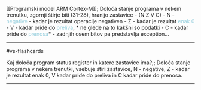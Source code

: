 [[Programski model ARM Cortex-M]];
Določa stanje programa v nekem trenutku, zgornji štirje biti (31-28), hranijo zastavice - (N Z V C)
	- N - <font color="#92cddc">negative</font> - kadar je rezultat operacije negativen
	- Z - kadar je rezultat <font color="#92cddc">enak 0</font>
	- V - kadar pride do <font color="#92cddc">preliva</font>, * ne glede na to kakšni so podatki
	- C - kadar pride do <font color="#92cddc">prenosa</font>*
	- zadnjih osem bitov pa predstavlja exception...


---

#vs-flashcards 

Kaj določa program status register in katere zastavice ima?;; Določa stanje programa v nekem trenutki, vsebuje štiri zastavice, N - negative, Z - kadar je rezultat enak 0, V kadar pride do preliva in C kadar pride do prenosa.
<!--SR:!2024-10-30,11,270-->

---
